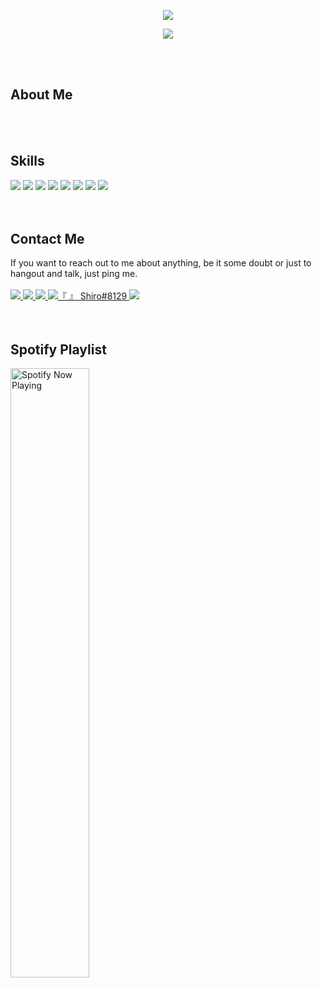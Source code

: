 <body>
  <p align="center">
    <img src="https://readme-typing-svg.herokuapp.com/?lines=Hi%2C+I+am+Shiro!&font=Fira%20Code&center=true&width=380&height=50">
  </p>
  
  <p align="center">
    <img src="https://c4.wallpaperflare.com/wallpaper/49/456/854/anime-anime-girls-no-game-no-life-shiro-no-game-no-life-wallpaper-preview.jpg"><br>
  </p><br><br>

  <div>
    <h2>About Me</h2>
  </div>

  <br><br>

  <h2>Skills</h2>
    <div>
      <img src="https://img.shields.io/badge/Python-2CA5E0?style=for-the-badge&logo=python&logoColor=white">
      <img src="https://img.shields.io/badge/Pandas-2C2D72?style=for-the-badge&logo=pandas&logoColor=white">
      <img src="https://img.shields.io/badge/HTML5-E34F26?style=for-the-badge&logo=html5&logoColor=white">
      <img src="https://img.shields.io/badge/Java-ED8B00?style=for-the-badge&logo=java&logoColor=white">
      <img src="https://img.shields.io/badge/Figma-F24E1E?style=for-the-badge&logo=figma&logoColor=white">
      <img src="https://img.shields.io/badge/Windows-0078D6?style=for-the-badge&logo=windows&logoColor=white">
      <img src="https://img.shields.io/badge/Kali_Linux-557C94?style=for-the-badge&logo=kali-linux&logoColor=white">
      <img src="https://img.shields.io/badge/Linux-FCC624?style=for-the-badge&logo=linux&logoColor=black">
    </div><br><br>

  <h2>Contact Me</h2>
  If you want to reach out to me about anything, be it some doubt or just to hangout and talk, just ping me.<br><br>

  <div>
    <a href="https://blankshiro.github.io" target="blank">
    <img src="https://img.shields.io/badge/website-000000?style=for-the-badge&logo=About.me&logoColor=white" target="_blank">
    </a>
    <a href="https://www.linkedin.com/in/blankshiro/" target="_blank">
    <img src="https://img.shields.io/badge/LinkedIn-0077B5?style=for-the-badge&logo=linkedin&logoColor=white">
    </a>
     <a href="https://t.me/blankshiro" target="blank">
    <img src="https://img.shields.io/badge/Telegram-2CA5E0?style=for-the-badge&logo=telegram&logoColor=white" target="_blank">
    </a>
    <a href="https://discordapp.com/users/223417334025420801" target="blank">
    <img src="https://img.shields.io/badge/Discord-7289DA?style=for-the-badge&logo=discord&logoColor=white" alt="『 』 Shiro#8129">
    </a>
    <a href="mailto:edwin.tok.2019@scis.smu.edu.sg">
    <img src="https://img.shields.io/badge/Gmail-D14836?style=for-the-badge&logo=gmail&logoColor=white" target="_blank">
    </a>
  </div>
  <br><br>

  <h2>Spotify Playlist</h2>

  [<p>
    <img src="https://blankshiro-spotify.vercel.app/api/spotify-playing" alt="Spotify Now Playing" width="50%"/></p>](https://open.spotify.com/user/edwinyukishiro)

  
</body>
